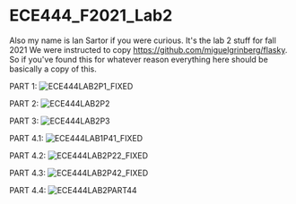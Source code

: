 # ECE444_F2021_Lab2
Also my name is Ian Sartor if you were curious.
It's the lab 2 stuff for fall 2021
We were instructed to copy https://github.com/miguelgrinberg/flasky. So if you've found this for whatever reason everything here should be basically a copy of this.



PART 1:
![ECE444LAB2P1_FIXED](https://user-images.githubusercontent.com/90578208/134833143-f583aecf-bc13-4a0f-99d3-62c46f0ffaf9.png)

PART 2:
![ECE444LAB2P2](https://user-images.githubusercontent.com/90578208/134833193-bc1e4cc1-e259-459a-84a2-49d44af53cb0.png)

PART 3:
![ECE444LAB2P3](https://user-images.githubusercontent.com/90578208/134833232-0fccb6f6-ea0a-4235-bbb8-79c6c2766683.png)

PART 4.1:
![ECE444LAB1P41_FIXED](https://user-images.githubusercontent.com/90578208/134833251-6e5b3e1f-999b-42d9-85d5-e2f3d16ceab0.png)

PART 4.2:
![ECE444LAB2P22_FIXED](https://user-images.githubusercontent.com/90578208/134833612-dca12155-1e41-4be1-9b08-a098e260bab0.png)


PART 4.3:
![ECE444LAB2P42_FIXED](https://user-images.githubusercontent.com/90578208/134833323-71dcfeed-1fbd-49c5-b05b-d1e6246d4863.png)

PART 4.4:
![ECE444LAB2PART44](https://user-images.githubusercontent.com/90578208/134833513-45352679-d28e-402f-bdd7-4d3abae92d81.png)







